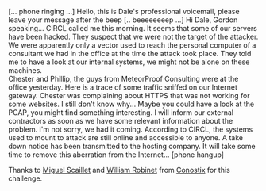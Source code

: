 [... phone ringing ...] Hello, this is Dale's professional voicemail,
please leave your message after the beep [.. beeeeeeeep ...] Hi Dale,
Gordon speaking... CIRCL called me this morning. It seems that some of
our servers have been hacked. They suspect that we were not the target
of the attacker. We were apparently only a vector used to reach the
personal computer of a consultant we had in the office at the time the
attack took place. They told me to have a look at our internal systems,
we might not be alone on these machines.  
Chester and Phillip, the guys from MeteorProof Consulting were at the
office yesterday. Here is a trace of some traffic sniffed on our
Internet gateway. Chester was complaining about HTTPS that was not
working for some websites. I still don't know why... Maybe you could
have a look at the PCAP, you might find something interesting. I will
inform our external contractors as soon as we have some relevant
information about the problem. I'm not sorry, we had it coming.
According to CIRCL, the systems used to mount to attack are still
online and accessible to anyone. A take down notice has been
transmitted to the hosting company. It will take some time to
remove this aberration from the Internet...
[phone hangup]



Thanks to [Miguel Scaillet](https://twitter.com/Dazax) and
[William Robinet](https://twitter.com/___wr___) from
[Conostix](http://www.conostix.com) for this challenge.
